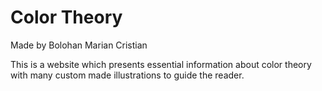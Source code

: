 # Color Theory

Made by Bolohan Marian Cristian

This is a website which presents essential information about color theory with many custom made illustrations to guide the reader.

